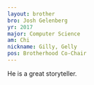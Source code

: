 ```yaml
---
layout: brother
bro: Josh Gelenberg
yr: 2017
major: Computer Science
am: Chi
nickname: Gilly, Gelly
pos: Brotherhood Co-Chair
---
```

He is a great storyteller.